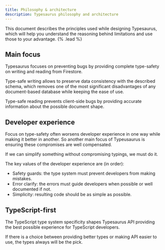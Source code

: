 ```yaml
---
title: Philosophy & architecture
description: Typesaurus philosophy and architecture
---
```


This document describes the principles used while designing Typesaurus, which will help you understand the reasoning behind limitations and use those to your advantage. {% .lead %}

## Main focus

Typesaurus focuses on preventing bugs by providing complete type-safety on writing and reading from Firestore.

Type-safe writing allows to preserve data consistency with the described schema, which removes one of the most significant disadvantages of any document-based database while keeping the ease of use.

Type-safe reading prevents client-side bugs by providing accurate information about the possible document shape.

## Developer experience

Focus on type-safety often worsens developer experience in one way while making it better in another. So another main focus of Typeusaurus is ensuring these compromises are well compensated.

If we can simplify something without compromising typings, we must do it.

The key values of the developer experience are (in order):

- Safety guards: the type system must prevent developers from making mistakes.
- Error clarify: the errors must guide developers when possible or well documented if not.
- Simplicity: resulting code should be as simple as possible.

## TypeScript-first

The TypeScript type system specificity shapes Typesaurus API providing the best possible experience for TypeScript developers.

If there is a choice between providing better types or making API easier to use, the types always will be the pick.
